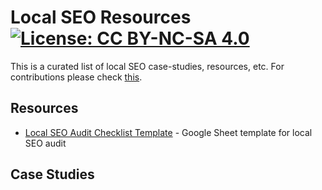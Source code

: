 # Local SEO Resources [![License: CC BY-NC-SA 4.0](https://licensebuttons.net/l/by-nc-sa/4.0/80x15.png)](https://creativecommons.org/licenses/by-nc-sa/4.0/)

This is a curated list of local SEO case-studies, resources, etc. For contributions please check [this](https://github.com/awesome-seo-tools/local-seo/blob/master/CONTRIBUTIONS.md).

## Resources

 - [Local SEO Audit Checklist Template](https://docs.google.com/spreadsheets/d/1t5BVZwA_SnCXHqsBtLJTwo62I1c_tYgZV1SKXjCQUEg/edit#gid=0) - Google Sheet template for local SEO audit


## Case Studies

